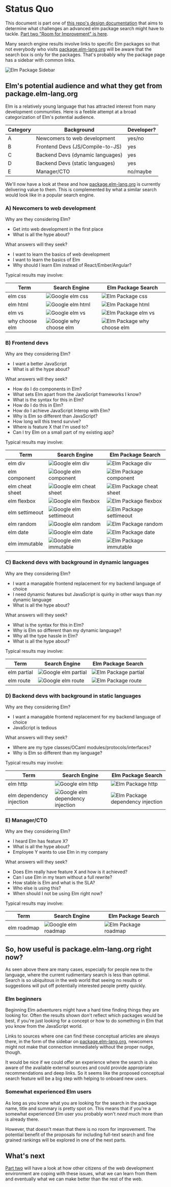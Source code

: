# Status Quo
This document is part one of [this repo's design documentation](../README.md)
that aims to determine what challenges an advanced elm package search might
have to tackle. [Part two "Room for Improvement" is here](02-room-for-improvement.md).

Many search engine results involve links to specific Elm packages so that not
everybody who visits [package.elm-lang.org](package.elm-lang.org) will be 
aware that the search box is only for the packages. That's probably why the
package page has a sidebar with common links.

![Elm Package Sidebar](img/01-status-quo/snippet-0001-elmpackage-sidebar.png?raw=true)

## Elm's potential audience and what they get from package.elm-lang.org
Elm is a relatively young language that has attracted interest from
many development communities. Here is a feeble attempt at a broad categorization
of Elm's potential audience.

|  Category  | Background                       | Developer? | 
| ---------- | -------------------------------- | ---------- | 
| A          | Newcomers to web development     | yes/no     | 
| B          | Frontend Devs (JS/Compile-to-JS) | yes        |
| C          | Backend Devs (dynamic languages) | yes        |
| D          | Backend Devs (static languages)  | yes        | 
| E          | Manager/CTO                      | no/maybe   | 

We'll now have a look at these and how [package.elm-lang.org](package.elm-lang.org) 
is currently delivering value to them. This is complemented by what a similar
search would look like in a popular search engine.

### A) Newcomers to web development
Why are they considering Elm?
* Get into web development in the first place
* What is all the hype about?

What answers will they seek?
* I want to learn the basics of web development
* I want to learn the basics of Elm
* Why should I learn Elm instead of React/Ember/Angular?

Typical results may involve:

| Term                | Search Engine | Elm Package Search |
| ------------------- | ------------- | ------------------ |
| elm css             | ![Google elm css](img/01-status-quo/img-0001-google-search-css.png?raw=true) | ![Elm Package css](img/01-status-quo/img-0002-elmpackage-search-css.png?raw=true) |
| elm html            | ![Google elm html](img/01-status-quo/img-0003-google-search-html.png?raw=true) | ![Elm Package html](img/01-status-quo/img-0004-elmpackage-search-html.png?raw=true) |
| elm vs              | ![Google elm vs](img/01-status-quo/img-0005-google-search-elm-vs.png?raw=true) | ![Elm Package elm vs](img/01-status-quo/img-0006-elmpackage-search-elm-vs.png?raw=true) |
| why choose elm      | ![Google why choose elm](img/01-status-quo/img-0007-google-search-why-choose-elm.png?raw=true) | ![Elm Package why choose elm](img/01-status-quo/img-0008-elmpackage-search-why-choose-elm.png?raw=true) |

### B) Frontend devs
Why are they considering Elm?
* I want a better JavaScript
* What is all the hype about?

What answers will they seek?
* How do I do components in Elm?
* What sets Elm apart from the JavaScript frameworks I know?
* What is the syntax for this in Elm?
* How do I do this in Elm?
* How do I achieve JavaScript Interop with Elm?
* Why is Elm so different than JavaScript?
* How long will this trend survive?
* Where is feature X that I'm used to?
* Can I try Elm on a small part of my existing app?

Typical results may involve:

| Term                | Search Engine | Elm Package Search |
| ------------------- | ------------- | ------------------ |
| elm div             | ![Google elm div](img/01-status-quo/img-0033-google-search-elm-div.png?raw=true) | ![Elm Package div](img/01-status-quo/img-0034-elmpackage-search-div.png?raw=true) |
| elm component       | ![Google elm component](img/01-status-quo/img-0009-google-search-elm-component.png?raw=true) | ![Elm Package component](img/01-status-quo/img-0010-elmpackage-search-component.png?raw=true) |
| elm cheat sheet     | ![Google elm cheat sheet](img/01-status-quo/img-0011-google-search-elm-cheat-sheet.png?raw=true) | ![Elm Package cheat sheet](img/01-status-quo/img-0012-elmpackage-search-cheat-sheet.png?raw=true) |
| elm flexbox         | ![Google elm flexbox](img/01-status-quo/img-0015-google-search-elm-flexbox.png?raw=true) | ![Elm Package flexbox](img/01-status-quo/img-0016-elmpackage-search-flexbox.png?raw=true) |
| elm settimeout      | ![Google elm settimeout](img/01-status-quo/img-0017-google-search-elm-settimeout.png?raw=true) | ![Elm Package settimeout](img/01-status-quo/img-0018-elmpackage-search-settimeout.png?raw=true) |
| elm random          | ![Google elm random](img/01-status-quo/img-0019-google-search-elm-random.png?raw=true) | ![Elm Package random](img/01-status-quo/img-0020-elmpackage-search-random.png?raw=true) |
| elm date            | ![Google elm date](img/01-status-quo/img-0021-google-search-elm-date.png?raw=true) | ![Elm Package date](img/01-status-quo/img-0022-elmpackage-search-date.png?raw=true) |
| elm immutable       | ![Google elm immutable](img/01-status-quo/img-0027-google-search-elm-immutable.png?raw=true) | ![Elm Package immutable](img/01-status-quo/img-0028-elmpackage-search-immutable.png?raw=true) |

### C) Backend devs with background in dynamic languages 
Why are they considering Elm?
* I want a managable frontend replacement for my backend language of choice
* I need dynamic features but JavaScript is quirky in other ways than *my* dynamic language
* What is all the hype about?

What answers will they seek?
* What is the syntax for this in Elm?
* Why is Elm so different than my dynamic language?
* Why all the type hassle in Elm?
* What is all the hype about?

Typical results may involve:

| Term                | Search Engine | Elm Package Search |
| ------------------- | ------------- | ------------------ |
| elm partial         | ![Google elm partial](img/01-status-quo/img-0023-google-search-elm-partial.png?raw=true) | ![Elm Package partial](img/01-status-quo/img-0024-elmpackage-search-partial.png?raw=true) |
| elm route           | ![Google elm route](img/01-status-quo/img-0025-google-search-elm-route.png?raw=true) | ![Elm Package route](img/01-status-quo/img-0026-elmpackage-search-route.png?raw=true) |

### D) Backend devs with background in static languages
Why are they considering Elm?
* I want a managable frontend replacement for my backend language of choice
* JavaScript is tedious

What answers will they seek?
* Where are my type classes/OCaml modules/protocols/interfaces?
* Why is Elm so different than my language?

Typical results may involve:

| Term                     | Search Engine | Elm Package Search |
| ------------------------ | ------------- | ------------------ |
| elm http                 | ![Google elm http](img/01-status-quo/img-0029-google-search-elm-http.png?raw=true) | ![Elm Package http](img/01-status-quo/img-0030-elmpackage-search-http.png?raw=true) |
| elm dependency injection | ![Google elm dependency injection](img/01-status-quo/img-0031-google-search-elm-dependency-injection.png?raw=true) | ![Elm Package dependency injection](img/01-status-quo/img-0032-elmpackage-search-dependency-injection.png?raw=true) |

### E) Manager/CTO
Why are they considering Elm?
* I heard Elm has feature X?
* What is all the hype about?
* Employee Y wants to use Elm in my company

What answers will they seek?
* Does Elm really have feature X and how is it achieved?
* Can I use Elm in my team without a full rewrite?
* How stable is Elm and what is the SLA?
* Who else is using this?
* When should I not be using Elm right now?

Typical results may involve:

| Term                     | Search Engine | Elm Package Search |
| ------------------------ | ------------- | ------------------ |
| elm roadmap              | ![Google elm roadmap](img/01-status-quo/img-0013-google-search-elm-roadmap.png?raw=true) | ![Elm Package roadmap](img/01-status-quo/img-0014-elmpackage-search-roadmap.png?raw=true) |

## So, how useful is package.elm-lang.org right now?
As seen above there are many cases, especially for people new to the
language, where the current rudimentary search is less than optimal.
Search is so ubiquitous in the web world that seeing no results 
or suggestions will put off potentially interested people pretty
quickly. 

### Elm beginners
Beginning Elm adventurers might have a hard time finding things they
are looking for. Often the results shown don't reflect which packages
would be best, if you're just looking for a concept or how to do something
in Elm that you know from the JavaScript world.

Links to sources where one can find these conceptual articles are always 
there, in the form of the sidebar on [package.elm-lang.org](package.elm-lang.org), 
newcomers might not make that connection immediately without the proper nudge, 
though.

It would be nice if we could offer an experience where the search is also
aware of the available external sources and could provide appropriate 
recommendations and deep links. So it seems like the proposed conceptual 
search feature will be a big step with helping to onboard new users.

### Somewhat experienced Elm users
As long as you know what you are looking for the search in the package 
name, title and summary is pretty spot on. This means that if you're 
a somewhat experienced Elm user you probably won't *need* much more than 
is already there. 

However, that doesn't mean that there is no room for improvement. The 
potential benefit of the proposals for including full-text search and 
fine grained rankings will be explored in one of the next parts.

## What's next
 
[Part two](02-room-for-improvement.md) will have a look at how other
citizens of the web development environment are coping with these 
issues, what we can learn from them and eventually what we can make
better than the rest of the web.
